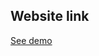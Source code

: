 ## Website link

[See demo](https://unruffled-northcutt-a7f6fb.netlify.app/?fbclid=IwAR1YdVtWlRHuXBB5iWVEbiMtbmcRzqaD9jloeBkUftaH5QbODVTlpewGU8w#top)
